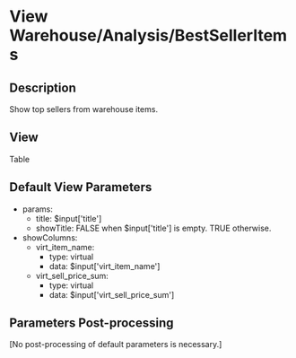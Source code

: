 # View Warehouse/Analysis/BestSellerItems

## Description

Show top sellers from warehouse items.

## View

Table

## Default View Parameters

* params:
  * title: $input['title']
  * showTitle: FALSE when $input['title'] is empty. TRUE otherwise.
* showColumns:
  * virt_item_name:
    * type: virtual
    * data: $input['virt_item_name']
  * virt_sell_price_sum:
    * type: virtual
    * data: $input['virt_sell_price_sum']

## Parameters Post-processing
[No post-processing of default parameters is necessary.]
